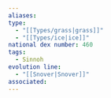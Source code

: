```yaml
---
aliases: 
type:
  - "[[Types/grass|grass]]"
  - "[[Types/ice|ice]]"
national dex number: 460
tags:
  - Sinnoh
evolution line:
  - "[[Snover|Snover]]"
associated: 
---
```

